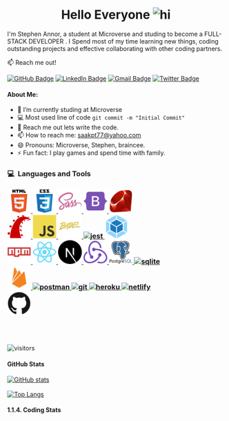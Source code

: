 <h1 align="center">
Hello Everyone <img src="https://user-images.githubusercontent.com/1303154/88677602-1635ba80-d120-11ea-84d8-d263ba5fc3c0.gif" width="28px" alt="hi"> 
</h1>

I'm Stephen Annor, a student at Microverse and studing to become a FULL-STACK DEVELOPER . I Spend most of my time learning new things, coding outstanding projects and effective collaborating with other coding partners.


:mailbox: Reach me out!

[![GitHub Badge](https://img.shields.io/badge/-braincee-white?logo=GitHub&logoColor=181717&style=plastic)](https://github.com/braincee)
[![LinkedIn Badge](https://img.shields.io/badge/-stephen-white?logo=LinkedIn&logoColor=0A66C2&style=plastic)](https://www.linkedin.com/in/kwesi-appiah-1387801a1/)
[![Gmail Badge](https://img.shields.io/badge/-saakpt77@yahoo.com-white?logo=Gmail&logoColor=EA4335&style=plastic)](mailto:saakpt77@yahoo.com)
[![Twitter Badge](https://img.shields.io/badge/-@annor0543-1ca0f1?style=flat&labelColor=1ca0f1&logo=twitter&logoColor=white&link=https://twitter.com/annor0543)](https://twitter.com/annor0543)


<!-- About Me -->

#### About Me:

- 🔭 I’m currently studing at Microverse
- :computer: Most used line of code `git commit -m "Initial Commit"`
- 🤔 Reach me out lets write the code.
- 📫 How to reach me: saakpt77@yahoo.com
- 😄 Pronouns: Microverse, Stephen, braincee.
- ⚡ Fun fact: I play games and spend time with family.


<!-- TODO: Make technologies links takes you to repositories -->
<h3>
  <b>💻&nbsp; Languages and Tools</b><br/><br/>
  <a href="https://www.w3.org/html/" target="_blank">
    <img src="https://raw.githubusercontent.com/devicons/devicon/master/icons/html5/html5-original-wordmark.svg" alt="html5" width="55" height="55"/>
  </a>
  <a href="https://www.w3schools.com/css/" target="_blank">
    <img src="https://raw.githubusercontent.com/devicons/devicon/master/icons/css3/css3-original-wordmark.svg" alt="css3" width="55" height="55"/>
  </a>
  <a href="https://sass-lang.com" target="_blank">
    <img src="https://raw.githubusercontent.com/devicons/devicon/master/icons/sass/sass-original.svg" alt="sass" width="55" height="55"/>
  </a>
  <a href="https://getbootstrap.com/" target="_blank">
    <img src="https://raw.githubusercontent.com/devicons/devicon/master/icons/bootstrap/bootstrap-plain.svg" alt="bootstrap" width="55" height="55"/>
  </a>
  <a href="https://www.ruby-lang.org/en/" target="_blank">
    <img src="https://raw.githubusercontent.com/devicons/devicon/master/icons/ruby/ruby-original.svg" alt="ruby" width="55" height="55"/>
  </a><br>
  <a href="https://rubyonrails.org" target="_blank">
    <img src="https://raw.githubusercontent.com/devicons/devicon/master/icons/rails/rails-plain.svg" alt="rails" width="55" height="55"/>
  </a>
  <a href="https://developer.mozilla.org/en-US/docs/Web/JavaScript" target="_blank">
    <img src="https://raw.githubusercontent.com/devicons/devicon/master/icons/javascript/javascript-original.svg" alt="javascript" width="55" height="55"/>
  </a>
  <a href="https://babeljs.io/" target="_blank">
    <img src="https://raw.githubusercontent.com/github/explore/80688e429a7d4ef2fca1e82350fe8e3517d3494d/topics/babel/babel.png" alt="babel" width="55" height="55"/>
  </a>
  <a href="https://jestjs.io" target="_blank">
    <img src="https://www.vectorlogo.zone/logos/jestjsio/jestjsio-icon.svg" alt="jest" width="55" height="55"/>
  </a>
  <a href="https://webpack.js.org" target="_blank">
    <img src="https://raw.githubusercontent.com/devicons/devicon/d00d0969292a6569d45b06d3f350f463a0107b0d/icons/webpack/webpack-original.svg" alt="webpack" width="55" height="55"/></a><br>
  <a href="https://www.npmjs.com/" target="_blank">
    <img src="https://raw.githubusercontent.com/devicons/devicon/master/icons/npm/npm-original-wordmark.svg" alt="npm" width="55" height="55"/>
  </a>
   <a href="https://reactjs.org/" target="_blank">
    <img src="https://raw.githubusercontent.com/devicons/devicon/master/icons/react/react-original.svg" alt="react" width="55" height="55"/>
  </a>
  <a href="https://nextjs.org/" target="_blank">
    <img src="https://raw.githubusercontent.com/devicons/devicon/master/icons/nextjs/nextjs-original.svg" alt="react" width="55" height="55"/>
  </a>
  <a href="https://redux.js.org/" target="_blank">
    <img src="https://raw.githubusercontent.com/devicons/devicon/master/icons/redux/redux-original.svg" alt="redux" width="55" height="55"/>
  </a>
  <a href="https://www.postgresql.org" target="_blank">
    <img src="https://raw.githubusercontent.com/devicons/devicon/master/icons/postgresql/postgresql-original-wordmark.svg" alt="postgresql" width="55" height="55"/>
  </a>
  <a href="https://www.sqlite.org/" target="_blank">
    <img src="https://www.vectorlogo.zone/logos/sqlite/sqlite-icon.svg" alt="sqlite" width="55" height="55"/>
  </a><br>
  <a href="https://firebase.google.com/" target="_blank">
    <img src="https://raw.githubusercontent.com/devicons/devicon/master/icons/firebase/firebase-plain.svg" alt="aws" width="55" height="55"/>
  </a>
  <a href="https://postman.com" target="_blank">
    <img src="https://www.vectorlogo.zone/logos/getpostman/getpostman-icon.svg" alt="postman" width="55" height="55"/>
  </a>
  <a href="https://git-scm.com/" target="_blank">
    <img src="https://www.vectorlogo.zone/logos/git-scm/git-scm-icon.svg" alt="git" width="55" height="55"/>
  </a>
  <a href="https://heroku.com" target="_blank">
    <img src="https://www.vectorlogo.zone/logos/heroku/heroku-icon.svg" alt="heroku" width="55" height="55"/>
  </a>
  <a href="https://www.netlify.com" target="_blank">
    <img src="https://www.vectorlogo.zone/logos/netlify/netlify-icon.svg" alt="netlify" width="55" height="55"/>
  </a><br>
  <a href="https://github.com" target="_blank">
    <img src="https://raw.githubusercontent.com/devicons/devicon/master/icons/github/github-original.svg" alt="github" width="55" height="55"/>
  </a>
</h3>

<br />
<br />

![visitors](https://visitor-badge.glitch.me/badge?page_id=braincee.braincee)

#### GitHub Stats

[![GitHub stats](https://github-readme-stats.vercel.app/api?username=braincee&theme=dracula&show_icon=true)](https://github.com/braincee/github-readme-stats)<br><br>
[![Top Langs](https://github-readme-stats.vercel.app/api/top-langs/?username=braincee&theme=dracula&layout=compact)](https://github.com/braincee/github-readme-stats)


#### 1.1.4. Coding Stats

<!--START_SECTION:waka-->
<!--END_SECTION:waka-->



